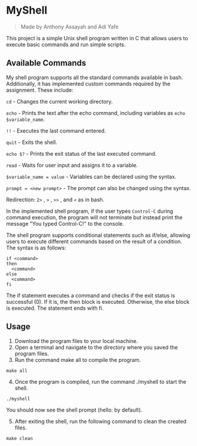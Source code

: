 # MyShell
> Made by Anthony Assayah and Adi Yafe

This project is a simple Unix shell program written in C that allows users to execute basic commands and run simple scripts.



## Available Commands


My shell program supports all the standard commands available in bash. Additionally, it has implemented custom commands required by the assignment. These include:


` cd ` -  Changes the current working directory.

` echo ` - Prints the text after the echo command, including variables as `echo $variable_name`.

`!!` - Executes the last command entered.

`quit` - Exits the shell.

`echo $?` - Prints the exit status of the last executed command.

`read` - Waits for user input and assigns it to a variable.

`$variable_name = value` - Variables can be declared using the syntax. 

`prompt = <new prompt>` - The prompt can also be changed using the syntax.

Redirection: `2>` , `>` , `>>` , and `<` as in bash.

In the implemented shell program, if the user types `Control-C` during command execution, the program will not terminate but instead print the message "You typed Control-C!" to the console.

The shell program supports conditional statements such as if/else, allowing users to execute different commands based on the result of a condition. The syntax is as follows:

``` 
if <command>
then
  <command>
else
  <command>
fi
```

The if statement executes a command and checks if the exit status is successful (0). If it is, the then block is executed. Otherwise, the else block is executed. The statement ends with fi.


  
## Usage


1. Download the program files to your local machine.
2. Open a terminal and navigate to the directory where you saved the program files.
3. Run the command make all to compile the program.
```
make all
```
4. Once the program is compiled, run the command ./myshell to start the shell.
```
./myshell
```
 You should now see the shell prompt (hello: by default).

5. After exiting the shell, run the following command to clean the created files.
```
make clean
```


